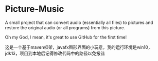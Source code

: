 # Picture-Music
A small project that can convert audio (essentially all files) to pictures and restore the original audio (or all programs) from this picture.

Oh my God, I mean, it's great to use GitHub for the first time!

这是一个基于maven框架，javafx图形界面的小玩意，我的运行环境是win10，jdk13，项目到本地后记得修改代码中的路径以免报错

